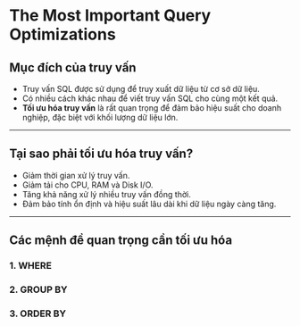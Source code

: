 # **The Most Important Query Optimizations**

## **Mục đích của truy vấn**
- Truy vấn SQL được sử dụng để truy xuất dữ liệu từ cơ sở dữ liệu.
- Có nhiều cách khác nhau để viết truy vấn SQL cho cùng một kết quả.
- **Tối ưu hóa truy vấn** là rất quan trọng để đảm bảo hiệu suất cho doanh nghiệp, đặc biệt với khối lượng dữ liệu lớn.

---

## **Tại sao phải tối ưu hóa truy vấn?**
- Giảm thời gian xử lý truy vấn.
- Giảm tải cho CPU, RAM và Disk I/O.
- Tăng khả năng xử lý nhiều truy vấn đồng thời.
- Đảm bảo tính ổn định và hiệu suất lâu dài khi dữ liệu ngày càng tăng.

---

## **Các mệnh đề quan trọng cần tối ưu hóa**
### **1. WHERE**
### **2. GROUP BY**
### **3. ORDER BY**